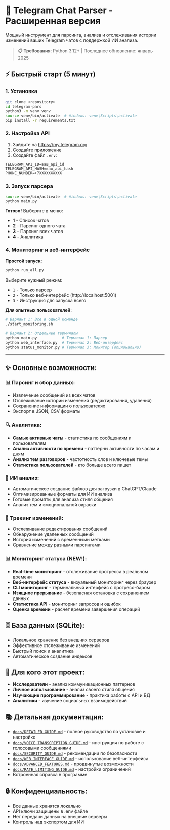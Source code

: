 # 🚀 Telegram Chat Parser - Расширенная версия

Мощный инструмент для парсинга, анализа и отслеживания истории изменений ваших Telegram чатов с поддержкой ИИ анализа.

> **📋 Требования**: Python 3.12+ | Последнее обновление: январь 2025

## ⚡ Быстрый старт (5 минут)

### 1. Установка
```bash
git clone <repository>
cd telegram-pars
python3 -m venv venv
source venv/bin/activate  # Windows: venv\Scripts\activate
pip install -r requirements.txt
```

### 2. Настройка API
1. Зайдите на https://my.telegram.org
2. Создайте приложение
3. Создайте файл `.env`:
```env
TELEGRAM_API_ID=ваш_api_id
TELEGRAM_API_HASH=ваш_api_hash
PHONE_NUMBER=+7XXXXXXXXXX
```

### 3. Запуск парсера
```bash
source venv/bin/activate  # Windows: venv\Scripts\activate
python main.py
```

**Готово!** Выберите в меню:
- **1** - Список чатов
- **2** - Парсинг одного чата
- **3** - Парсинг всех чатов
- **4** - Аналитика

### 4. Мониторинг и веб-интерфейс

**Простой запуск:**
```bash
python run_all.py
```
Выберите нужный режим:
- `1` - Только парсер
- `2` - Только веб-интерфейс (http://localhost:5001)
- `3` - Инструкция для запуска всего

**Для опытных пользователей:**
```bash
# Вариант 1: Все в одной команде
./start_monitoring.sh

# Вариант 2: Отдельные терминалы
python main.py           # Терминал 1: Парсер
python web_interface.py  # Терминал 2: Веб-интерфейс
python status_monitor.py # Терминал 3: Монитор (опционально)
```

---

## ✨ Основные возможности:

### 📊 Парсинг и сбор данных:
- Извлечение сообщений из всех чатов
- Отслеживание истории изменений (редактирования, удаления)
- Сохранение информации о пользователях
- Экспорт в JSON, CSV форматы

### 🔍 Аналитика:
- **Самые активные чаты** - статистика по сообщениям и пользователям
- **Анализ активности по времени** - паттерны активности по часам и дням
- **Анализ тем разговоров** - частотность слов и ключевые темы
- **Статистика пользователей** - кто больше всего пишет

### 🤖 ИИ анализ:
- Автоматическое создание файлов для загрузки в ChatGPT/Claude
- Оптимизированные форматы для ИИ анализа
- Готовые промпты для анализа стиля общения
- Анализ тем и эмоциональной окраски

### 📝 Трекинг изменений:
- Отслеживание редактирования сообщений
- Обнаружение удаленных сообщений
- История изменений с временными метками
- Сравнение между разными парсингами

### 📊 Мониторинг статуса (NEW!):
- **Real-time мониторинг** - отслеживание прогресса в реальном времени
- **Веб-интерфейс статуса** - визуальный мониторинг через браузер
- **CLI мониторинг** - терминальный интерфейс с прогресс-баром
- **Изящное прерывание** - безопасная остановка с сохранением данных
- **Статистика API** - мониторинг запросов и ошибок
- **Оценка времени** - расчет времени завершения операций

## 🗄️ База данных (SQLite):
- Локальное хранение без внешних серверов
- Эффективное отслеживание изменений
- Быстрый поиск и аналитика
- Автоматическое создание индексов

## 🎯 Для кого этот проект:
- **Исследователи** - анализ коммуникационных паттернов
- **Личное использование** - анализ своего стиля общения
- **Изучающие программирование** - практика работы с API и БД
- **Аналитики** - изучение социальных взаимодействий

## 📚 Детальная документация:
- [`docs/DETAILED_GUIDE.md`](docs/DETAILED_GUIDE.md) - полное руководство по установке и настройке
- [`docs/VOICE_TRANSCRIPTION_GUIDE.md`](docs/VOICE_TRANSCRIPTION_GUIDE.md) - инструкция по работе с голосовыми сообщениями
- [`docs/SECURITY_GUIDE.md`](docs/SECURITY_GUIDE.md) - рекомендации по безопасности
- [`docs/WEB_INTERFACE_GUIDE.md`](docs/WEB_INTERFACE_GUIDE.md) - использование веб-интерфейса
- [`docs/ADVANCED_FEATURES.md`](docs/ADVANCED_FEATURES.md) - продвинутые возможности
- [`docs/RATE_LIMITING_GUIDE.md`](docs/RATE_LIMITING_GUIDE.md) - настройки ограничений
- Встроенная справка в программе

## 🔒 Конфиденциальность:
- Все данные хранятся локально
- API ключи защищены в .env файле
- Нет передачи данных на внешние серверы
- Контроль над экспортом для ИИ